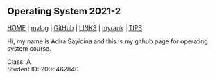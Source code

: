 ## Operating System 2021-2

[HOME](https://adirasayidina.github.io/os212/) | [mylog](TXT/mylog.txt) | [GitHub](https://github.com/adirasayidina) | [LINKS](/links.md/) | [myrank](TXT/myrank.txt) | [TIPS](/tips.md/)

Hi, my name is Adira Sayidina and this is my github page for operating system course.

Class: A <br>
Student ID: 2006462840
